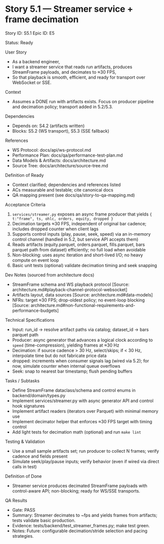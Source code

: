 # Story 5.1 — Streamer service + frame decimation
Story ID: S5.1
Epic ID: E5



Status: Ready

User Story
- As a backend engineer,
- I want a streamer service that reads run artifacts, produces StreamFrame payloads, and decimates to ≈30 FPS,
- So that playback is smooth, efficient, and ready for transport over WebSocket or SSE.

Context
- Assumes a DONE run with artifacts exists. Focus on producer pipeline and decimation policy; transport added in 5.2/5.3.


Dependencies
- Depends on: S4.2 (artifacts written)
- Blocks: S5.2 (WS transport), S5.3 (SSE fallback)

References
- WS Protocol: docs/api/ws-protocol.md
- Performance Plan: docs/qa/performance-test-plan.md
- Data Models & Artifacts: docs/architecture.md
- Source Tree: docs/architecture/source-tree.md

Definition of Ready
- Context clarified; dependencies and references listed
- ACs measurable and testable; cite canonical docs
- QA mapping present (see docs/qa/story-to-qa-mapping.md)

Acceptance Criteria
1) `services/streamer.py` exposes an async frame producer that yields `{ t:"frame", ts, ohlc, orders, equity, dropped }`
2) Decimation targets ≈30 FPS, independent of original bar cadence; includes dropped counter when client lags
3) Supports control inputs (play, pause, seek, speed) via an in-memory control channel (handled in 5.2, but service API accepts them)
4) Reads artifacts (equity.parquet, orders.parquet, fills.parquet, bars parquet path from dataset) efficiently; no full load when avoidable
5) Non-blocking: uses async iteration and short-lived I/O; no heavy compute on event loop
6) Basic unit tests (optional) validate decimation timing and seek snapping

Dev Notes (sourced from architecture docs)
- StreamFrame schema and WS playback protocol [Source: architecture.md#playback-channel-protocol-websocket]
- Artifacts layout, data sources [Source: architecture.md#data-models]
- NFRs: target ≈30 FPS; drop-oldest policy; no event-loop blocking [Source: architecture.md#non-functional-requirements-and-performance-budgets]

Technical Specifications
- Input: run_id → resolve artifact paths via catalog; dataset_id → bars parquet path
- Producer: async generator that advances a logical clock according to `speed` (time-compression), yielding frames at ≈30 Hz
- Decimation: if source cadence > 30 Hz, select/skips; if < 30 Hz, interpolate time but do not fabricate price data
- dropped: increments when consumer signals lag (wired via 5.2); for now, simulate counter when internal queue overflows
- Seek: snap to nearest bar timestamp; flush pending buffers

Tasks / Subtasks
- Define StreamFrame dataclass/schema and control enums in backend/domain/types.py
- Implement services/streamer.py with async generator API and control hook signatures
- Implement artifact readers (iterators over Parquet) with minimal memory use
- Implement decimator helper that enforces ≈30 FPS target with timing control
- Add light tests for decimation math (optional) and run `make lint`

Testing & Validation
- Use a small sample artifacts set; run producer to collect N frames; verify cadence and fields present
- Simulate seek/play/pause inputs; verify behavior (even if wired via direct calls in test)

Definition of Done
- Streamer service produces decimated StreamFrame payloads with control-aware API; non-blocking; ready for WS/SSE transports.



QA Results
- Gate: PASS
- Summary: Streamer decimates to ~fps and yields frames from artifacts; tests validate basic production.
- Evidence: tests/backend/test_streamer_frames.py; make test green.
- Notes: Future: configurable decimation/stride selection and pacing strategies.

